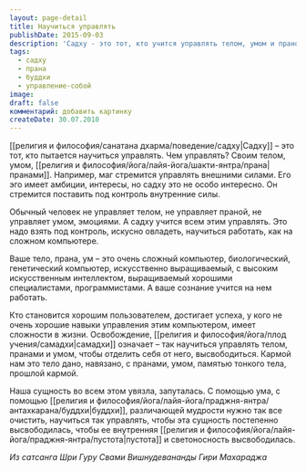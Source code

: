 ```yaml
---
layout: page-detail
title: Научиться управлять
publishDate: 2015-09-03
description: 'Садху - это тот, кто учится управлять телом, умом и праной, в отличие от мага, стремящегося к внешней власти. Овладение внутренними силами ведёт к освобождению (самадхи): сознание учится работать с "биокомпьютером" тела, очищая и освобождая свою истинную сущность через различающую мудрость (буддхи).'
tags:
  - садху
  - прана
  - буддхи
  - управление-собой
image: 
draft: false
комментарий: добавить картинку
createDate: 30.07.2010
---
```


[[религия и философия/санатана дхарма/поведение/садху|Садху]] – это тот, кто пытается научиться управлять. Чем управлять? Своим телом, умом, [[религия и философия/йога/лайя-йога/шакти-янтра/прана|пранами]]. Например, маг стремится управлять внешними силами. Его эго имеет амбиции, интересы, но садху это не особо интересно. Он стремится поставить под контроль внутренние силы.

Обычный человек не управляет телом, не управляет праной, не управляет умом, эмоциями. А садху учится всем этим управлять. Это надо взять под контроль, искусно овладеть, научиться работать, как на сложном компьютере. 

Ваше тело, прана, ум – это очень сложный компьютер, биологический, генетический компьютер, искусственно выращиваемый, с высоким искусственным интеллектом, выращиваемый хорошими специалистами, программистами. А ваше сознание учится на нем работать.

Кто становится хорошим пользователем, достигает успеха, у кого не очень хорошие навыки управления этим компьютером, имеет сложности в жизни. Освобождение, [[религия и философия/йога/плод учения/самадхи|самадхи]] означает – так научиться управлять телом, пранами и умом, чтобы отделить себя от него, высвободиться. Кармой нам это тело дано, навязано, с пранами, умом, памятью тонкого тела, прошлой кармой.

Наша сущность во всем этом увязла, запуталась. С помощью ума, с помощью [[религия и философия/йога/лайя-йога/праджня-янтра/антахкарана/буддхи|буддхи]], различающей мудрости нужно так все очистить, научиться так управлять, чтобы эта сущность постепенно высвободилась, чтобы ее внутренняя [[религия и философия/йога/лайя-йога/праджня-янтра/пустота|пустота]] и светоносность высвободилась.

*Из сатсанга Шри Гуру Свами Вишнудевананды Гири Махараджа*


